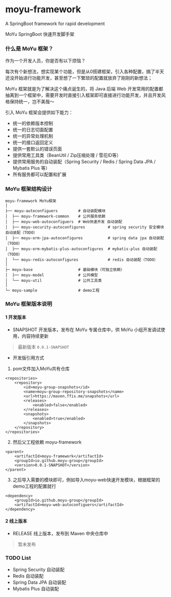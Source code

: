 # moyu-framework

A SpringBoot framework for rapid development

MoYu SpringBoot 快速开发脚手架

### 什么是 MoYu 框架？
作为一个开发人员，你是否有以下烦恼？

每次有个新想法，想实现某个功能，但是从0搭建框架，引入各种配置，搞了半天还没开始进行功能开发，甚至想了一下繁琐的配置就放弃了刚刚的新想法；

MoYu 框架就是为了解决这个痛点诞生的，将 Java 后端 Web 开发常用的配置都抽离到一个框架中，需要开发时直接引入框架即可直接进行功能开发，并且开发风格保持统一，岂不美哉～

引入 MoYu 框架会提供如下能力：
- 统一的依赖版本控制
- 统一的日志切面配置
- 统一的异常处理机制
- 统一的接口返回定义
- 提供一套默认的错误页面
- 提供常用工具类（BeanUtil / Zip压缩处理 / 雪花ID等）
- 提供常用服务的自动装配（Spring Security / Redis / Spring Data JPA / Mybatis Plus 等）
- 所有服务都可以配置和扩展

### MoYu 框架结构设计

```
moyu-framework MoYu框架
│ 
├── moyu-autoconfiguers         # 自动装配模块
│  ├── moyu-framework-common    # 公共服务依赖
│  ├── moyu-web-autoconfiguers  # Web快速开发 自动装配
│  ├── moyu-security-autoconfigures          # spring security 安全模块 自动装配（TODO）
│  ├── moyu-orm-jpa-autoconfigures           # spring data jpa 自动装配（TODO）
│  ├── moyu-orm-mybatis-plus-autoconfigures  # mybatis-plus 自动装配（TODO）
│  └── moyu-redis-autoconfigures             # redis 自动装配（TODO）
│
├─ moyu-base                    # 基础模块（可独立依赖）
│  ├── moyu-model               # 公共模型
│  └── moyu-util                # 公共工具类
│
└─ moyu-sample                  # demo工程
```

### MoYu 框架版本说明

#### 1 开发版本

- SNAPSHOT 开发版本，发布在 MoYu 专属仓库中，供 MoYu 小组开发调试使用，内容持续更新

> 最新版本 `0.0.1-SNAPSHOT`

- 开发版引用方式

1. pom文件加入MoYu共有仓库

```
<repositories>
    <repository>
        <id>moyu-group-snapshots</id>
        <name>moyu-group-repository-snapshots</name>
        <url>https://maven.ffis.me/snapshots</url>
        <releases>
            <enabled>false</enabled>
        </releases>
        <snapshots>
            <enabled>true</enabled>
        </snapshots>
    </repository>
</repositories>
```

2. 然后父工程依赖 moyu-framework

```
<parent>
    <artifactId>moyu-framework</artifactId>
    <groupId>io.github.moyu-group</groupId>
    <version>0.0.1-SNAPSHOT</version>
</parent>
```

3. 之后导入需要的模块即可，例如导入moyu-web快速开发模块，根据框架的demo工程的配置就行

```
<dependency>
    <groupId>io.github.moyu-group</groupId>
    <artifactId>moyu-web-autoconfiguers</artifactId>
</dependency>
```

#### 2 线上版本

- RELEASE 线上版本，发布到 Maven 中央仓库中

> 暂未发布

### TODO List

- Spring Security 自动装配
- Redis 自动装配
- Spring Data JPA 自动装配
- Mybatis Plus 自动装配

